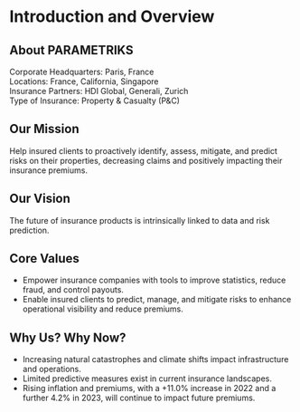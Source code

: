 # Introduction and Overview

## About PARAMETRIKS

Corporate Headquarters: Paris, France  
Locations: France, California, Singapore  
Insurance Partners: HDI Global, Generali, Zurich  
Type of Insurance: Property & Casualty (P&C)

## Our Mission

Help insured clients to proactively identify, assess, mitigate, and predict risks on their properties, decreasing claims and positively impacting their insurance premiums.

## Our Vision

The future of insurance products is intrinsically linked to data and risk prediction.

## Core Values

- Empower insurance companies with tools to improve statistics, reduce fraud, and control payouts.
- Enable insured clients to predict, manage, and mitigate risks to enhance operational visibility and reduce premiums.

## Why Us? Why Now?

- Increasing natural catastrophes and climate shifts impact infrastructure and operations.
- Limited predictive measures exist in current insurance landscapes.
- Rising inflation and premiums, with a +11.0% increase in 2022 and a further 4.2% in 2023, will continue to impact future premiums.
